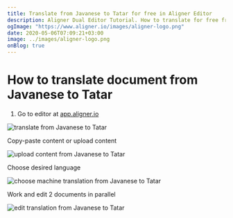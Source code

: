 ```yaml
---
title: Translate from Javanese to Tatar for free in Aligner Editor
description: Aligner Dual Editor Tutorial. How to translate for free from Javanese to Tatar. Aligner is multilingual document management platform. 
ogImage: "https://www.aligner.io/images/aligner-logo.png"
date: 2020-05-06T07:09:21+03:00
image: ../images/aligner-logo.png
onBlog: true
---
```


# How to translate document from Javanese to Tatar

1. Go to editor at [app.aligner.io](https://app.aligner.io "Aligner App web page")

![translate from Javanese to Tatar](../aligner-blank-editor.png "translate from Javanese to Tatar")

Copy-paste content or upload content

![upload content from Javanese to Tatar](../aligner-uploaded-document.png "upload content from Javanese to Tatar")

Choose desired language

![choose machine translation from Javanese to Tatar](../aligner-language-dropdown.png "choose machine translation from Javanese to Tatar")

Work and edit 2 documents in parallel

![edit translation from Javanese to Tatar](../aligner-double-sitded-editor.png "edit translation from Javanese to Tatar")

